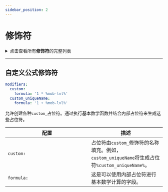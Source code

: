 ```yaml
---
sidebar_position: 2
---
```

# 修饰符

<details>

<summary>点击查看所有<strong>修饰符</strong>的完整列表</summary>


```yaml
modifiers:
  custom-formula: 
  player-variable-mod:  
```


</details>

***

## 自定义公式修饰符


```yaml
modifiers:
  custom:
    formula: '1 * %mob-lvl%'
  custom_uniqueName:
    formula: '1 + %mob-lvl%'
```


允许创建各种`custom_`占位符。通过执行基本数学函数并结合内部占位符来生成这些占位符。

<table data-full-width="false"><thead><tr><th width="251.00000000000006">配置</th><th>描述</th></tr></thead><tbody><tr><td><code>custom:</code></td><td>占位符由<code>custom_</code>修饰符的名称填充。例如，<code>custom_uniqueName</code>将生成占位符<code>%custom_uniqueName%</code>。</td></tr><tr><td><code>formula:</code></td><td>这是可以使用内部占位符进行基本数学计算的字段。</td></tr></tbody></table>

